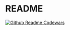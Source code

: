# README
[![Github Readme Codewars](https://codewars-stats-ignacio-cuadra.vercel.app/?username=h4yy)](https://github.com/h4yy/-codewars)
